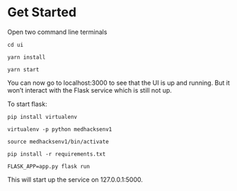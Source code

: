 # Get Started
Open two command line terminals
```
cd ui
```
```
yarn install 
```
```
yarn start
```

You can now go to localhost:3000 to see that the UI is up and running. But it won’t interact with the Flask service which is still not up.

To start flask: 
```
pip install virtualenv 
```
```
virtualenv -p python medhacksenv1
```
```
source medhacksenv1/bin/activate
```
```
pip install -r requirements.txt
```
```
FLASK_APP=app.py flask run
```

This will start up the service on 127.0.0.1:5000.


